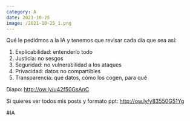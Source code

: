 ```yaml
--- 
category: A 
date: 2021-10-25 
image: /2021-10-25_1.png 
--- 
```


Qué le pedidmos a la IA y tenemos que revisar cada día que sea así:

1) Explicabilidad: entenderlo todo
2) Justicia: no sesgos
3) Seguridad: no vulnerabilidad a los ataques
4) Privacidad: datos no compartibles
5) Transparencia: qué datos, cómo los cogen, para qué

Diapo: http://ow.ly/u42f50GsAnC

Si quieres ver todos mis posts y formato ppt: http://ow.ly/y83550G51Yg

#IA